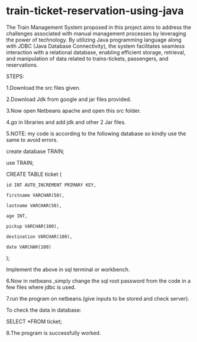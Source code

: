# train-ticket-reservation-using-java

The Train Management System proposed in this project aims to address the challenges associated with manual management processes by leveraging the power of technology. By utilizing Java programming language along with JDBC (Java Database Connectivity), the system facilitates seamless interaction with a relational database, enabling efficient storage, retrieval, and manipulation of data related to trains-tickets, passengers, and reservations.

STEPS:

1.Download the src files given.

2.Download Jdk from google and jar files provided.

3.Now open Netbeans apache and open this src folder.

4.go in libraries and add jdk and other 2 Jar files.

5.NOTE: my code is according to the following database so kindly use the same to avoid errors.

 create database TRAIN;
 
 use TRAIN;
 
 CREATE TABLE ticket (
 
    id INT AUTO_INCREMENT PRIMARY KEY,
		
    firstname VARCHAR(50),
		
    lastname VARCHAR(50),
		
    age INT,
		
    pickup VARCHAR(100),
		
    destination VARCHAR(100),
		
    date VARCHAR(100)
		
);

Implement the above in sql terminal or workbench.

6.Now in netbeans ,simply change the sql root password from the code in a few files where jdbc is used.

7.run the program on netbeans.(give inputs to be stored and check server).

To check the data in database:

 SELECT *FROM ticket;
 
8.The program is successfully worked.



